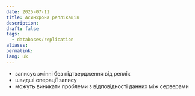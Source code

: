 ```yaml
---
date: 2025-07-11
title: Асинхрона реплікація
description: 
draft: false
tags:
  - databases/replication
aliases: 
permalink: 
lang: uk
---
```


- записує змінні без підтвердження від реплік
- швидші операції запису
- можуть виникати проблеми з відповідності данних між серверами
